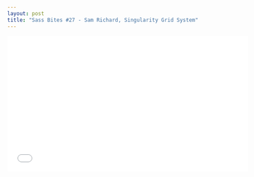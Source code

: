 ```yaml
---
layout: post
title: "Sass Bites #27 - Sam Richard, Singularity Grid System"
---
```


<iframe width='560' height='315' src='//www.youtube.com/embed/PDbVpyS6jF0' frameborder='0' allowfullscreen></iframe>